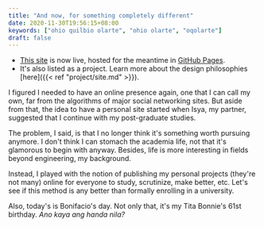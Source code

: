 ```yaml
---
title: "And now, for something completely different"
date: 2020-11-30T19:56:15+08:00
keywords: ["ohio quilbio olarte", "ohio olarte", "oqolarte"]
draft: false
---
```

- [This site](/) is now live, hosted for the meantime in [GitHub Pages](https://pages.github.com).  
- It's also listed as a project. Learn more about the design philosophies [here]({{< ref "project/site.md" >}}).

I figured I needed to have an online presence again, one that I can call my own, far from the algorithms of major social networking sites.
But aside from that, the idea to have a personal site started when Isya, my partner, suggested that I continue with my post-graduate studies.

The problem, I said, is that I no longer think it's something worth pursuing anymore.
I don't think I can stomach the academia life, not that it's glamorous to begin with anyway.
Besides, life is more interesting in fields beyond engineering, my background.

Instead, I played with the notion of publishing my personal projects (they're not many) online for everyone to study, scrutinize, make better, etc.
Let's see if this method is any better than formally enrolling in a university.

Also, today's is Bonifacio's day.
Not only that, it's my Tita Bonnie's 61st birthday.
*Ano kaya ang handa nila?*

